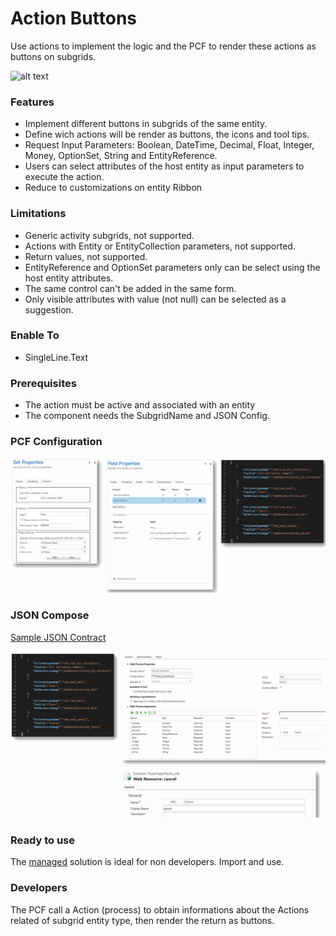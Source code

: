 # Action Buttons

Use actions to implement the logic and the PCF to render these actions as buttons on subgrids.

![alt text](https://github.com/VinnyDyn/ActionButtons/blob/master/Images/demo.gif)

### Features
- Implement different buttons in subgrids of the same entity.
- Define wich actions will be render as buttons, the icons and tool tips.
- Request Input Parameters: Boolean, DateTime, Decimal, Float, Integer, Money, OptionSet, String and EntityReference.
- Users can select attributes of the host entity as input parameters to execute the action.
- Reduce to customizations on entity Ribbon

### Limitations
- Generic activity subgrids, not supported.
- Actions with Entity or EntityCollection parameters, not supported.
- Return values, not supported.
- EntityReference and OptionSet parameters only can be select using the host entity attributes.
- The same control can't be added in the same form.
- Only visible attributes with value (not null) can be selected as a suggestion.

### Enable To
- SingleLine.Text

### Prerequisites
- The action must be active and associated with an entity
- The component needs the SubgridName and JSON Config.

### PCF Configuration
![alt text](https://github.com/VinnyDyn/ActionButtons/blob/master/Images/configuration-01.gif)

### JSON Compose
[Sample JSON Contract](https://github.com/VinnyDyn/ActionButtons/blob/master/json-config-sample.json)

![alt text](https://github.com/VinnyDyn/ActionButtons/blob/master/Images/configuration-02.gif)

### Ready to use
The [managed](https://github.com/VinnyDyn/StatusReasonKanban/releases/tag/1.3.3) solution is ideal for non developers. Import and use.

### Developers
The PCF call a Action (process) to obtain informations about the Actions related of subgrid entity type, then render the return as buttons.
